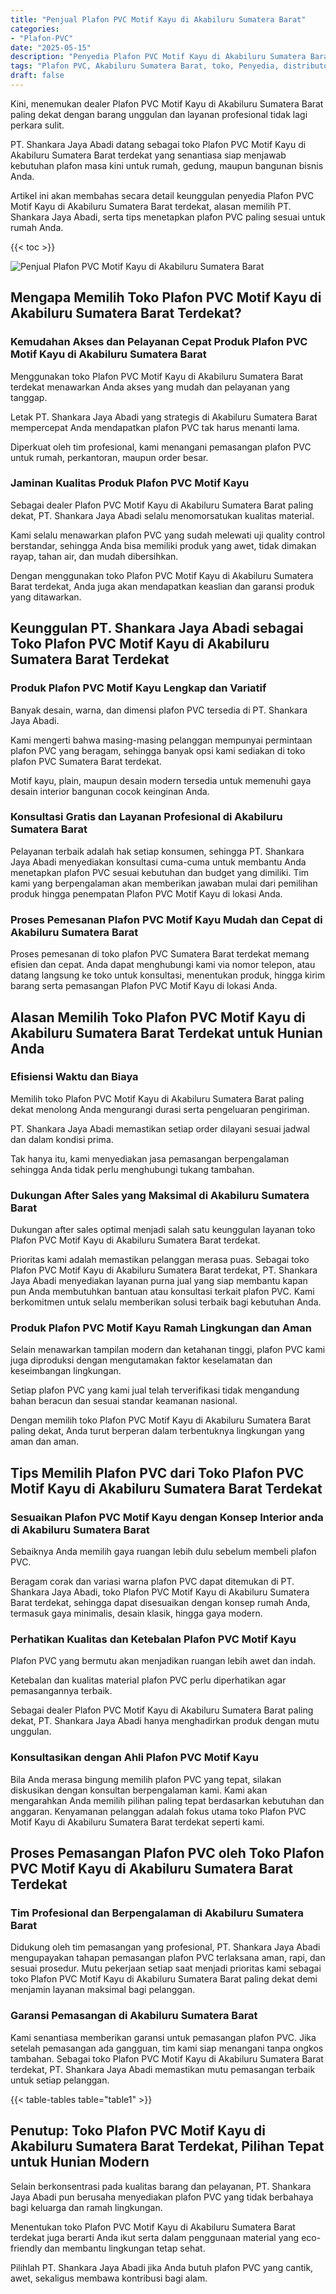 ```yaml
---
title: "Penjual Plafon PVC Motif Kayu di Akabiluru Sumatera Barat"
categories: 
- "Plafon-PVC"
date: "2025-05-15"
description: "Penyedia Plafon PVC Motif Kayu di Akabiluru Sumatera Barat untuk hunian, office, serta ritel. Material unggulan, beragam motif, warna modern, beserta jasa instalasi oleh teknisi berpengalaman dan kepastian resmi!|Servis penyediaan Plafon PVC Motif Kayu di Akabiluru Sumatera Barat bagi keperluan rumah, kantor, atau ritel, dengan material terbaik dan instalasi oleh teknisi berpengalaman serta jaminan resmi.|Alternatif Plafon PVC Motif Kayu di Akabiluru Sumatera Barat yang andal untuk tempat tinggal, kantor, serta toko, bersama produk berkualitas dan instalasi ditangani oleh teknisi ahli serta garansi resmi.|Penjualan Plafon PVC Motif Kayu di Akabiluru Sumatera Barat untuk tempat tinggal, perkantoran, serta gerai, beserta produk berkualitas dan instalasi dikerjakan oleh tim berpengalaman, lengkap dengan garansi resmi.}"
tags: "Plafon PVC, Akabiluru Sumatera Barat, toko, Penyedia, distributor"
draft: false
---
```


Kini, menemukan dealer Plafon PVC Motif Kayu di Akabiluru Sumatera Barat paling dekat dengan barang unggulan dan layanan profesional tidak lagi perkara sulit.

PT. Shankara Jaya Abadi datang sebagai toko Plafon PVC Motif Kayu di Akabiluru Sumatera Barat terdekat yang senantiasa siap menjawab kebutuhan plafon masa kini untuk rumah, gedung, maupun bangunan bisnis Anda.

Artikel ini akan membahas secara detail keunggulan penyedia Plafon PVC Motif Kayu di Akabiluru Sumatera Barat terdekat, alasan memilih PT. Shankara Jaya Abadi, serta tips menetapkan plafon PVC paling sesuai untuk rumah Anda.

{{< toc >}}

![Penjual Plafon PVC Motif Kayu di Akabiluru Sumatera Barat](/images/Plafon-PVC/Penjual-Plafon-PVC-Motif-Kayu-di-Akabiluru-Sumatera-Barat.png)


## Mengapa Memilih Toko Plafon PVC Motif Kayu di Akabiluru Sumatera Barat Terdekat?

### Kemudahan Akses dan Pelayanan Cepat Produk Plafon PVC Motif Kayu di Akabiluru Sumatera Barat

Menggunakan toko Plafon PVC Motif Kayu di Akabiluru Sumatera Barat terdekat menawarkan Anda akses yang mudah dan pelayanan yang tanggap.

Letak PT. Shankara Jaya Abadi yang strategis di Akabiluru Sumatera Barat mempercepat Anda mendapatkan plafon PVC tak harus menanti lama.

Diperkuat oleh tim profesional, kami menangani pemasangan plafon PVC untuk rumah, perkantoran, maupun order besar.

### Jaminan Kualitas Produk Plafon PVC Motif Kayu

Sebagai dealer Plafon PVC Motif Kayu di Akabiluru Sumatera Barat paling dekat, PT. Shankara Jaya Abadi selalu menomorsatukan kualitas material.

Kami selalu menawarkan plafon PVC yang sudah melewati uji quality control berstandar, sehingga Anda bisa memiliki produk yang awet, tidak dimakan rayap, tahan air, dan mudah dibersihkan.

Dengan menggunakan toko Plafon PVC Motif Kayu di Akabiluru Sumatera Barat terdekat, Anda juga akan mendapatkan keaslian dan garansi produk yang ditawarkan.

## Keunggulan PT. Shankara Jaya Abadi sebagai Toko Plafon PVC Motif Kayu di Akabiluru Sumatera Barat Terdekat

### Produk Plafon PVC Motif Kayu Lengkap dan Variatif

Banyak desain, warna, dan dimensi plafon PVC tersedia di PT. Shankara Jaya Abadi.

Kami mengerti bahwa masing-masing pelanggan mempunyai permintaan plafon PVC yang beragam, sehingga banyak opsi kami sediakan di toko plafon PVC Sumatera Barat terdekat.

Motif kayu, plain, maupun desain modern tersedia untuk memenuhi gaya desain interior bangunan cocok keinginan Anda.

### Konsultasi Gratis dan Layanan Profesional di Akabiluru Sumatera Barat

Pelayanan terbaik adalah hak setiap konsumen, sehingga PT. Shankara Jaya Abadi menyediakan konsultasi cuma-cuma untuk membantu Anda menetapkan plafon PVC sesuai kebutuhan dan budget yang dimiliki. Tim kami yang berpengalaman akan memberikan jawaban mulai dari pemilihan produk hingga penempatan Plafon PVC Motif Kayu di lokasi Anda.

### Proses Pemesanan Plafon PVC Motif Kayu Mudah dan Cepat di Akabiluru Sumatera Barat

Proses pemesanan di toko plafon PVC Sumatera Barat terdekat memang efisien dan cepat. Anda dapat menghubungi kami via nomor telepon, atau datang langsung ke toko untuk konsultasi, menentukan produk, hingga kirim barang serta pemasangan Plafon PVC Motif Kayu di lokasi Anda.

## Alasan Memilih Toko Plafon PVC Motif Kayu di Akabiluru Sumatera Barat Terdekat untuk Hunian Anda

### Efisiensi Waktu dan Biaya

Memilih toko Plafon PVC Motif Kayu di Akabiluru Sumatera Barat paling dekat menolong Anda mengurangi durasi serta pengeluaran pengiriman.

PT. Shankara Jaya Abadi memastikan setiap order dilayani sesuai jadwal dan dalam kondisi prima.

Tak hanya itu, kami menyediakan jasa pemasangan berpengalaman sehingga Anda tidak perlu menghubungi tukang tambahan.

### Dukungan After Sales yang Maksimal di Akabiluru Sumatera Barat

Dukungan after sales optimal menjadi salah satu keunggulan layanan toko Plafon PVC Motif Kayu di Akabiluru Sumatera Barat terdekat.

Prioritas kami adalah memastikan pelanggan merasa puas. Sebagai toko Plafon PVC Motif Kayu di Akabiluru Sumatera Barat terdekat, PT. Shankara Jaya Abadi menyediakan layanan purna jual yang siap membantu kapan pun Anda membutuhkan bantuan atau konsultasi terkait plafon PVC. Kami berkomitmen untuk selalu memberikan solusi terbaik bagi kebutuhan Anda.

### Produk Plafon PVC Motif Kayu Ramah Lingkungan dan Aman

Selain menawarkan tampilan modern dan ketahanan tinggi, plafon PVC kami juga diproduksi dengan mengutamakan faktor keselamatan dan keseimbangan lingkungan.

Setiap plafon PVC yang kami jual telah terverifikasi tidak mengandung bahan beracun dan sesuai standar keamanan nasional.

Dengan memilih toko Plafon PVC Motif Kayu di Akabiluru Sumatera Barat paling dekat, Anda turut berperan dalam terbentuknya lingkungan yang aman dan aman.

## Tips Memilih Plafon PVC dari Toko Plafon PVC Motif Kayu di Akabiluru Sumatera Barat Terdekat

### Sesuaikan Plafon PVC Motif Kayu dengan Konsep Interior anda di Akabiluru Sumatera Barat

Sebaiknya Anda memilih gaya ruangan lebih dulu sebelum membeli plafon PVC.

Beragam corak dan variasi warna plafon PVC dapat ditemukan di PT. Shankara Jaya Abadi, toko Plafon PVC Motif Kayu di Akabiluru Sumatera Barat terdekat, sehingga dapat disesuaikan dengan konsep rumah Anda, termasuk gaya minimalis, desain klasik, hingga gaya modern.

### Perhatikan Kualitas dan Ketebalan Plafon PVC Motif Kayu

Plafon PVC yang bermutu akan menjadikan ruangan lebih awet dan indah.

Ketebalan dan kualitas material plafon PVC perlu diperhatikan agar pemasangannya terbaik.

Sebagai dealer Plafon PVC Motif Kayu di Akabiluru Sumatera Barat paling dekat, PT. Shankara Jaya Abadi hanya menghadirkan produk dengan mutu unggulan.

### Konsultasikan dengan Ahli Plafon PVC Motif Kayu

Bila Anda merasa bingung memilih plafon PVC yang tepat, silakan diskusikan dengan konsultan berpengalaman kami. Kami akan mengarahkan Anda memilih pilihan paling tepat berdasarkan kebutuhan dan anggaran. Kenyamanan pelanggan adalah fokus utama toko Plafon PVC Motif Kayu di Akabiluru Sumatera Barat terdekat seperti kami.

## Proses Pemasangan Plafon PVC oleh Toko Plafon PVC Motif Kayu di Akabiluru Sumatera Barat Terdekat

### Tim Profesional dan Berpengalaman di Akabiluru Sumatera Barat

Didukung oleh tim pemasangan yang profesional, PT. Shankara Jaya Abadi mengupayakan tahapan pemasangan plafon PVC terlaksana aman, rapi, dan sesuai prosedur. Mutu pekerjaan setiap saat menjadi prioritas kami sebagai toko Plafon PVC Motif Kayu di Akabiluru Sumatera Barat paling dekat demi menjamin layanan maksimal bagi pelanggan.

### Garansi Pemasangan di Akabiluru Sumatera Barat

Kami senantiasa memberikan garansi untuk pemasangan plafon PVC. Jika setelah pemasangan ada gangguan, tim kami siap menangani tanpa ongkos tambahan. Sebagai toko Plafon PVC Motif Kayu di Akabiluru Sumatera Barat terdekat, PT. Shankara Jaya Abadi memastikan mutu pemasangan terbaik untuk setiap pelanggan.

{{< table-tables table="table1" >}}

## Penutup: Toko Plafon PVC Motif Kayu di Akabiluru Sumatera Barat Terdekat, Pilihan Tepat untuk Hunian Modern

Selain berkonsentrasi pada kualitas barang dan pelayanan, PT. Shankara Jaya Abadi pun berusaha menyediakan plafon PVC yang tidak berbahaya bagi keluarga dan ramah lingkungan.

Menentukan toko Plafon PVC Motif Kayu di Akabiluru Sumatera Barat terdekat juga berarti Anda ikut serta dalam penggunaan material yang eco-friendly dan membantu lingkungan tetap sehat.

Pilihlah PT. Shankara Jaya Abadi jika Anda butuh plafon PVC yang cantik, awet, sekaligus membawa kontribusi bagi alam.